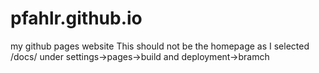 # pfahlr.github.io
my github pages website
This should not be the homepage as I selected /docs/ under settings->pages->build and deployment->bramch
